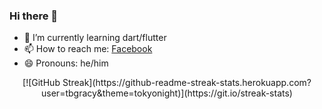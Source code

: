### Hi there 👋
- 🌱 I’m currently learning dart/flutter
- 📫 How to reach me: [Facebook](https://www.facebook.com/botramanagna.gracy)
- 😄 Pronouns: he/him

<div align='center'>
[![GitHub Streak](https://github-readme-streak-stats.herokuapp.com?user=tbgracy&theme=tokyonight)](https://git.io/streak-stats)
</div>
<!--
**tbgracy/tbgracy** is a ✨ _special_ ✨ repository because its `README.md` (this file) appears on your GitHub profile.

Here are some ideas to get you started:

- 🔭 I’m currently working on ...

- 👯 I’m looking to collaborate on ...
- 🤔 I’m looking for help with ...
- 💬 Ask me about anything

- ⚡ Fun fact: ...
-->
